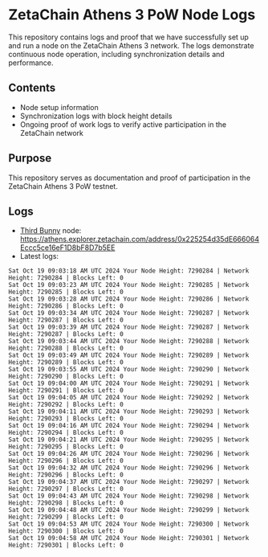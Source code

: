 # ZetaChain Athens 3 PoW Node Logs
This repository contains logs and proof that we have successfully set up and run a node on the ZetaChain Athens 3 network. The logs demonstrate continuous node operation, including synchronization details and performance.

## Contents
- Node setup information
- Synchronization logs with block height details
- Ongoing proof of work logs to verify active participation in the ZetaChain network

## Purpose
This repository serves as documentation and proof of participation in the ZetaChain Athens 3 PoW testnet.

## Logs

- [Third Bunny](https://thirdbunny.xyz/) node: https://athens.explorer.zetachain.com/address/0x225254d35dE666064Eccc5ce16eF1D8bF8D7b5EE
- Latest logs:
```
Sat Oct 19 09:03:18 AM UTC 2024 Your Node Height: 7290284 | Network Height: 7290284 | Blocks Left: 0
Sat Oct 19 09:03:23 AM UTC 2024 Your Node Height: 7290285 | Network Height: 7290285 | Blocks Left: 0
Sat Oct 19 09:03:28 AM UTC 2024 Your Node Height: 7290286 | Network Height: 7290286 | Blocks Left: 0
Sat Oct 19 09:03:34 AM UTC 2024 Your Node Height: 7290287 | Network Height: 7290287 | Blocks Left: 0
Sat Oct 19 09:03:39 AM UTC 2024 Your Node Height: 7290287 | Network Height: 7290287 | Blocks Left: 0
Sat Oct 19 09:03:44 AM UTC 2024 Your Node Height: 7290288 | Network Height: 7290288 | Blocks Left: 0
Sat Oct 19 09:03:49 AM UTC 2024 Your Node Height: 7290289 | Network Height: 7290289 | Blocks Left: 0
Sat Oct 19 09:03:55 AM UTC 2024 Your Node Height: 7290290 | Network Height: 7290290 | Blocks Left: 0
Sat Oct 19 09:04:00 AM UTC 2024 Your Node Height: 7290291 | Network Height: 7290291 | Blocks Left: 0
Sat Oct 19 09:04:05 AM UTC 2024 Your Node Height: 7290292 | Network Height: 7290292 | Blocks Left: 0
Sat Oct 19 09:04:11 AM UTC 2024 Your Node Height: 7290293 | Network Height: 7290293 | Blocks Left: 0
Sat Oct 19 09:04:16 AM UTC 2024 Your Node Height: 7290294 | Network Height: 7290294 | Blocks Left: 0
Sat Oct 19 09:04:21 AM UTC 2024 Your Node Height: 7290295 | Network Height: 7290295 | Blocks Left: 0
Sat Oct 19 09:04:26 AM UTC 2024 Your Node Height: 7290296 | Network Height: 7290296 | Blocks Left: 0
Sat Oct 19 09:04:32 AM UTC 2024 Your Node Height: 7290296 | Network Height: 7290296 | Blocks Left: 0
Sat Oct 19 09:04:37 AM UTC 2024 Your Node Height: 7290297 | Network Height: 7290297 | Blocks Left: 0
Sat Oct 19 09:04:43 AM UTC 2024 Your Node Height: 7290298 | Network Height: 7290298 | Blocks Left: 0
Sat Oct 19 09:04:48 AM UTC 2024 Your Node Height: 7290299 | Network Height: 7290299 | Blocks Left: 0
Sat Oct 19 09:04:53 AM UTC 2024 Your Node Height: 7290300 | Network Height: 7290300 | Blocks Left: 0
Sat Oct 19 09:04:58 AM UTC 2024 Your Node Height: 7290301 | Network Height: 7290301 | Blocks Left: 0
```
